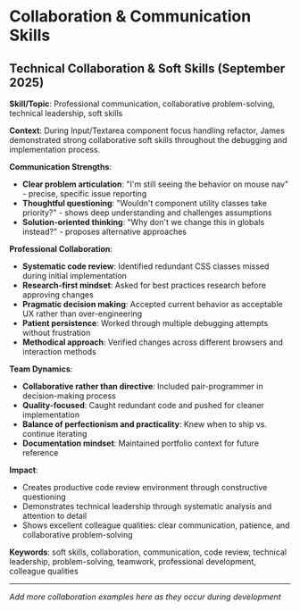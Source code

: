 # Collaboration & Communication Skills

## Technical Collaboration & Soft Skills (September 2025)

**Skill/Topic**: Professional communication, collaborative problem-solving, technical leadership, soft skills

**Context**: During Input/Textarea component focus handling refactor, James demonstrated strong collaborative soft skills throughout the debugging and implementation process.

**Communication Strengths**:
- **Clear problem articulation**: "I'm still seeing the behavior on mouse nav" - precise, specific issue reporting
- **Thoughtful questioning**: "Wouldn't component utility classes take priority?" - shows deep understanding and challenges assumptions
- **Solution-oriented thinking**: "Why don't we change this in globals instead?" - proposes alternative approaches

**Professional Collaboration**:
- **Systematic code review**: Identified redundant CSS classes missed during initial implementation
- **Research-first mindset**: Asked for best practices research before approving changes
- **Pragmatic decision making**: Accepted current behavior as acceptable UX rather than over-engineering
- **Patient persistence**: Worked through multiple debugging attempts without frustration
- **Methodical approach**: Verified changes across different browsers and interaction methods

**Team Dynamics**:
- **Collaborative rather than directive**: Included pair-programmer in decision-making process
- **Quality-focused**: Caught redundant code and pushed for cleaner implementation
- **Balance of perfectionism and practicality**: Knew when to ship vs. continue iterating
- **Documentation mindset**: Maintained portfolio context for future reference

**Impact**:
- Creates productive code review environment through constructive questioning
- Demonstrates technical leadership through systematic analysis and attention to detail
- Shows excellent colleague qualities: clear communication, patience, and collaborative problem-solving

**Keywords**: soft skills, collaboration, communication, code review, technical leadership, problem-solving, teamwork, professional development, colleague qualities

---

*Add more collaboration examples here as they occur during development*